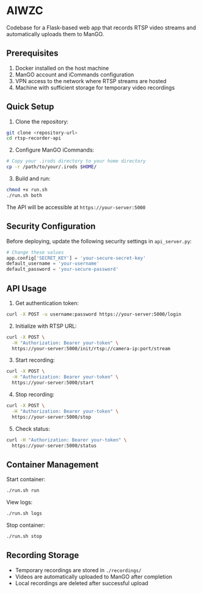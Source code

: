 # AIWZC

Codebase for a Flask-based web app that records RTSP video streams and automatically uploads them to ManGO. 

## Prerequisites

1. Docker installed on the host machine
2. ManGO account and iCommands configuration
3. VPN access to the network where RTSP streams are hosted
4. Machine with sufficient storage for temporary video recordings

## Quick Setup

1. Clone the repository:
```bash
git clone <repository-url>
cd rtsp-recorder-api
```

2. Configure ManGO iCommands:
```bash
# Copy your .irods directory to your home directory
cp -r /path/to/your/.irods $HOME/
```

3. Build and run:
```bash
chmod +x run.sh
./run.sh both
```

The API will be accessible at `https://your-server:5000`

## Security Configuration

Before deploying, update the following security settings in `api_server.py`:

```python
# Change these values
app.config['SECRET_KEY'] = 'your-secure-secret-key'  
default_username = 'your-username'
default_password = 'your-secure-password'
```

## API Usage

1. Get authentication token:
```bash
curl -X POST -u username:password https://your-server:5000/login
```

2. Initialize with RTSP URL:
```bash
curl -X POST \
  -H "Authorization: Bearer your-token" \
  https://your-server:5000/init/rtsp://camera-ip:port/stream
```

3. Start recording:
```bash
curl -X POST \
  -H "Authorization: Bearer your-token" \
  https://your-server:5000/start
```

4. Stop recording:
```bash
curl -X POST \
  -H "Authorization: Bearer your-token" \
  https://your-server:5000/stop
```

5. Check status:
```bash
curl -H "Authorization: Bearer your-token" \
  https://your-server:5000/status
```


## Container Management

Start container:
```bash
./run.sh run
```

View logs:
```bash
./run.sh logs
```

Stop container:
```bash
./run.sh stop
```

## Recording Storage

- Temporary recordings are stored in `./recordings/`
- Videos are automatically uploaded to ManGO after completion
- Local recordings are deleted after successful upload

